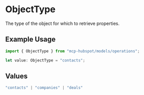 # ObjectType

The type of the object for which to retrieve properties.

## Example Usage

```typescript
import { ObjectType } from "mcp-hubspot/models/operations";

let value: ObjectType = "contacts";
```

## Values

```typescript
"contacts" | "companies" | "deals"
```